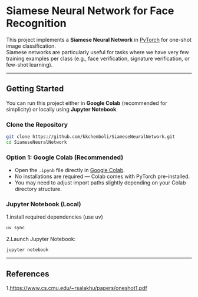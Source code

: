 # Siamese Neural Network for Face Recognition

This project implements a **Siamese Neural Network** in [PyTorch](https://pytorch.org/) for one-shot image classification.  
Siamese networks are particularly useful for tasks where we have very few training examples per class (e.g., face verification, signature verification, or few-shot learning).

---

##  Getting Started

You can run this project either in **Google Colab** (recommended for simplicity) or locally using **Jupyter Notebook**.

### Clone the Repository

```bash
git clone https://github.com/kkchemboli/SiameseNeuralNetwork.git
cd SiameseNeuralNetwork
```
### Option 1: Google Colab (Recommended)

- Open the `.ipynb` file directly in [Google Colab](https://colab.research.google.com/).
- No installations are required — Colab comes with PyTorch pre-installed.
- You may need to adjust import paths slightly depending on your Colab directory structure.

### Jupyter Notebook (Local)
1.install required dependencies (use uv)
```bash
uv sync
```
2.Launch Jupyter Notebook:
```bash
jupyter notebook
```
---

## References
1.https://www.cs.cmu.edu/~rsalakhu/papers/oneshot1.pdf



